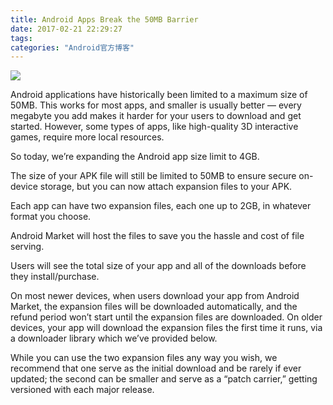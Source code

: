 ```yaml
---
title: Android Apps Break the 50MB Barrier
date: 2017-02-21 22:29:27
tags:
categories: "Android官方博客"
---
```


![](/images/categories/android/android-developer-blog/android_developer_blog.png)

Android applications have historically been limited to a maximum size of 50MB. This works for most apps, and smaller is usually better — every megabyte you add makes it harder for your users to download and get started. However, some types of apps, like high-quality 3D interactive games, require more local resources.

So today, we’re expanding the Android app size limit to 4GB.

The size of your APK file will still be limited to 50MB to ensure secure on-device storage, but you can now attach expansion files to your APK.

Each app can have two expansion files, each one up to 2GB, in whatever format you choose.

Android Market will host the files to save you the hassle and cost of file serving.

Users will see the total size of your app and all of the downloads before they install/purchase.

On most newer devices, when users download your app from Android Market, the expansion files will be downloaded automatically, and the refund period won’t start until the expansion files are downloaded. On older devices, your app will download the expansion files the first time it runs, via a downloader library which we’ve provided below.

While you can use the two expansion files any way you wish, we recommend that one serve as the initial download and be rarely if ever updated; the second can be smaller and serve as a “patch carrier,” getting versioned with each major release.

<!--more-->

